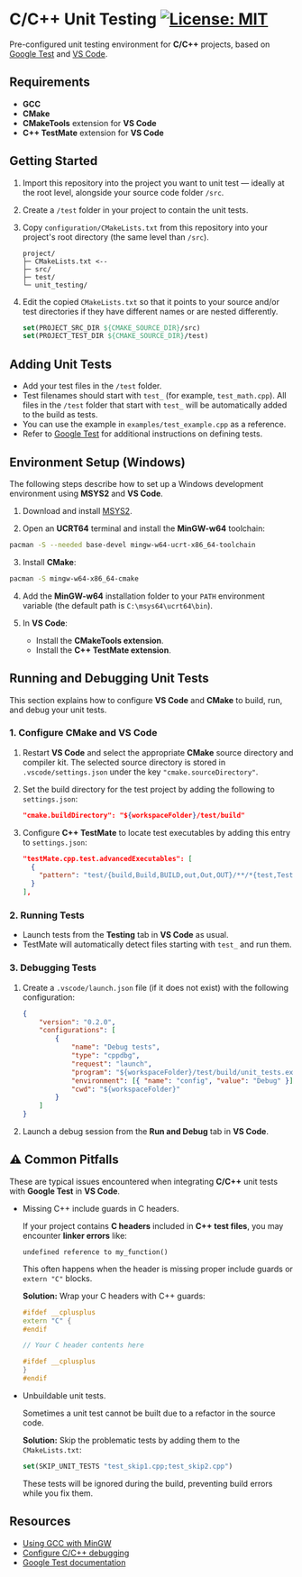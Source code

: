 # C/C++ Unit Testing [![License: MIT](https://img.shields.io/badge/License-MIT-yellow.svg)](https://opensource.org/licenses/MIT)


Pre-configured unit testing environment for **C/C++** projects, based on [Google Test](https://github.com/google/googletest) and [VS Code](https://code.visualstudio.com/).

## Requirements

* **GCC**
* **CMake**
* **CMakeTools** extension for **VS Code**
* **C++ TestMate** extension for **VS Code**

## Getting Started
1. Import this repository into the project you want to unit test — ideally at the root level, alongside your source code folder `/src`.

2. Create a `/test` folder in your project to contain the unit tests.

3. Copy `configuration/CMakeLists.txt` from this repository into your project's root directory (the same level than `/src`).

    ```
    project/
    ├─ CMakeLists.txt <--
    ├─ src/
    ├─ test/
    └─ unit_testing/
    ```

4. Edit the copied `CMakeLists.txt` so that it points to your source and/or test directories if they have different names or are nested differently.

    ```cmake
    set(PROJECT_SRC_DIR ${CMAKE_SOURCE_DIR}/src)
    set(PROJECT_TEST_DIR ${CMAKE_SOURCE_DIR}/test)
    ```

## Adding Unit Tests

* Add your test files in the `/test` folder.
* Test filenames should start with `test_` (for example, `test_math.cpp`). All files in the `/test` folder that start with `test_` will be automatically added to the build as tests.
* You can use the example in `examples/test_example.cpp` as a reference.
* Refer to [Google Test](https://google.github.io/googletest/) for additional instructions on defining tests.

## Environment Setup (Windows)
The following steps describe how to set up a Windows development environment using **MSYS2** and **VS Code**.

1. Download and install [MSYS2](https://www.msys2.org/).

2. Open an **UCRT64** terminal and install the **MinGW-w64** toolchain:

```bash
pacman -S --needed base-devel mingw-w64-ucrt-x86_64-toolchain
```

3. Install **CMake**:

```bash
pacman -S mingw-w64-x86_64-cmake
```

4. Add the **MinGW-w64** installation folder to your `PATH` environment variable (the default path is `C:\msys64\ucrt64\bin`).

5. In **VS Code**:
    - Install the **CMakeTools extension**.
    - Install the **C++ TestMate extension**.

## Running and Debugging Unit Tests

This section explains how to configure **VS Code** and **CMake** to build, run, and debug your unit tests.

### 1. Configure CMake and VS Code

1. Restart **VS Code** and select the appropriate **CMake** source directory and compiler kit.
   The selected source directory is stored in `.vscode/settings.json` under the key `"cmake.sourceDirectory"`.

2. Set the build directory for the test project by adding the following to `settings.json`:

    ```json
    "cmake.buildDirectory": "${workspaceFolder}/test/build"
    ```

3. Configure **C++ TestMate** to locate test executables by adding this entry to `settings.json`:

    ```json
    "testMate.cpp.test.advancedExecutables": [
      {
        "pattern": "test/{build,Build,BUILD,out,Out,OUT}/**/*{test,Test,TEST}*"
      }
    ],
    ```

### 2. Running Tests

- Launch tests from the **Testing** tab in **VS Code** as usual.
- TestMate will automatically detect files starting with `test_` and run them.

### 3. Debugging Tests

1. Create a `.vscode/launch.json` file (if it does not exist) with the following configuration:

    ```json
    {
        "version": "0.2.0",
        "configurations": [
            {
                "name": "Debug tests",
                "type": "cppdbg",
                "request": "launch",
                "program": "${workspaceFolder}/test/build/unit_tests.exe",
                "environment": [{ "name": "config", "value": "Debug" }],
                "cwd": "${workspaceFolder}"
            }
        ]
    }
    ```

2. Launch a debug session from the **Run and Debug** tab in **VS Code**.

## ⚠️ Common Pitfalls

These are typical issues encountered when integrating **C/C++** unit tests with **Google Test** in **VS Code**.

* Missing C++ include guards in C headers.

    If your project contains **C headers** included in **C++ test files**, you may encounter **linker errors** like:

    ```text
    undefined reference to my_function()
    ```

    This often happens when the header is missing proper include guards or `extern "C"` blocks.

    **Solution:** Wrap your C headers with C++ guards:

    ```cpp
    #ifdef __cplusplus
    extern "C" {
    #endif

    // Your C header contents here

    #ifdef __cplusplus
    }
    #endif
    ```

* Unbuildable unit tests.

    Sometimes a unit test cannot be built due to a refactor in the source code.

    **Solution:** Skip the problematic tests by adding them to the `CMakeLists.txt`:

    ```cmake
    set(SKIP_UNIT_TESTS "test_skip1.cpp;test_skip2.cpp")
    ```

    These tests will be ignored during the build, preventing build errors while you fix them.

## Resources

* [Using GCC with MinGW](https://code.visualstudio.com/docs/cpp/config-mingw)
* [Configure C/C++ debugging](https://code.visualstudio.com/docs/cpp/launch-json-reference)
* [Google Test documentation](https://google.github.io/googletest/)
